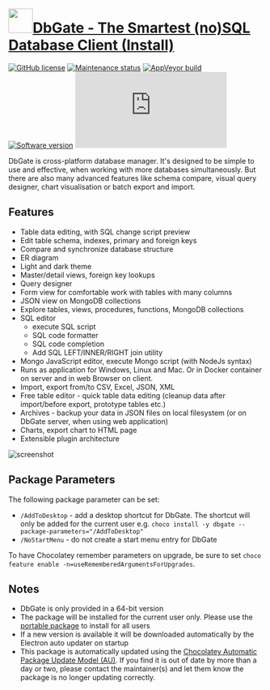 # [<img src="https://cdn.jsdelivr.net/gh/dgalbraith/chocolatey-packages@29da18f87fbac2bbe3e9321728c76c57dce0eb9a/icons/dbgate.png" width="48" height="48" />DbGate - The Smartest (no)SQL Database Client (Install)](https://chocolatey.org/packages/dbgate.install)

[![GitHub license](https://img.shields.io/github/license/dbgate/dbgate)](https://github.com/dbgate/dbgate/blob/master/LICENSE)
[![Maintenance status](https://img.shields.io/badge/maintained%3F-yes-green.svg)](https://gitHub.com/dgalbraith/chocolatey-packages/graphs/commit-activity)
[![AppVeyor build](https://img.shields.io/appveyor/ci/dgalbraith/chocolatey-packages)](https://ci.appveyor.com/project/dgalbraith/chocolatey-packages)
[![Software version](https://img.shields.io/badge/Source-v6.5.4-blue)](https://github.com/dbgate/dbgate/releases/tag/v6.5.4)
[![Chocolatey package version](https://img.shields.io/chocolatey/v/dbgate.install?label=Chocolatey)](https://chocolatey.org/packages/dbgate.install)

DbGate is cross-platform database manager. It's designed to be simple to use and effective, when working
with more databases simultaneously. But there are also many advanced features like schema compare, visual
query designer, chart visualisation or batch export and import.

## Features

* Table data editing, with SQL change script preview
* Edit table schema, indexes, primary and foreign keys
* Compare and synchronize database structure
* ER diagram
* Light and dark theme
* Master/detail views, foreign key lookups
* Query designer
* Form view for comfortable work with tables with many columns
* JSON view on MongoDB collections
* Explore tables, views, procedures, functions, MongoDB collections
* SQL editor
  * execute SQL script
  * SQL code formatter
  * SQL code completion
  * Add SQL LEFT/INNER/RIGHT join utility
* Mongo JavaScript editor, execute Mongo script (with NodeJs syntax)
* Runs as application for Windows, Linux and Mac. Or in Docker container on server and in web Browser on client.
* Import, export from/to CSV, Excel, JSON, XML
* Free table editor - quick table data editing (cleanup data after import/before export, prototype tables etc.)
* Archives - backup your data in JSON files on local filesystem (or on DbGate server, when using web application)
* Charts, export chart to HTML page
* Extensible plugin architecture

![screenshot](https://cdn.jsdelivr.net/gh/dgalbraith/chocolatey-packages@29da18f87fbac2bbe3e9321728c76c57dce0eb9a/automatic/dbgate/screenshot.png)

## Package Parameters

The following package parameter can be set:

* `/AddToDesktop` - add a desktop shortcut for DbGate.  The shortcut will only be added for the current user
e.g. `choco install -y dbgate --package-parameters="/AddToDesktop"`
* `/NoStartMenu`  - do not create a start menu entry for DbGate

To have Chocolatey remember parameters on upgrade, be sure to set `choco feature enable -n=useRememberedArgumentsForUpgrades`.

## Notes

* DbGate is only provided in a 64-bit version
* The package will be installed for the current user only.  Please use the [portable package](https://github.com/dgalbraith/chocolatey-packages/tree/master/automatic/dbgate.portable)
  to install for all users
* If a new version is available it will be downloaded automatically by the Electron auto updater on startup
* This package is automatically updated using the [Chocolatey Automatic Package Update Model (AU)](https://github.com/majkinetor/au/blob/master/README.md).
If you find it is out of date by more than a day or two, please contact the maintainer(s) and let them know the package is no longer updating correctly.
